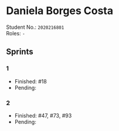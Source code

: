 # Daniela Borges Costa

Student No.: `2020216801`  
Roles: `-`

## Sprints

### 1

* Finished: #18
* Pending:

### 2
* Finished: #47, #73, #93
* Pending: